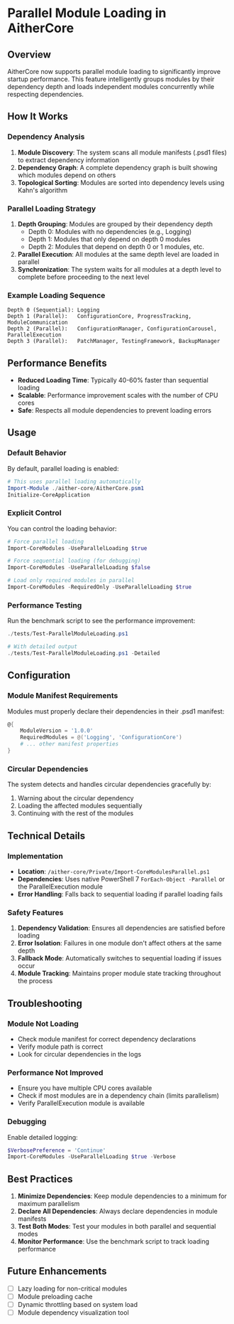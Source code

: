 # Parallel Module Loading in AitherCore

## Overview

AitherCore now supports parallel module loading to significantly improve startup performance. This feature intelligently groups modules by their dependency depth and loads independent modules concurrently while respecting dependencies.

## How It Works

### Dependency Analysis
1. **Module Discovery**: The system scans all module manifests (.psd1 files) to extract dependency information
2. **Dependency Graph**: A complete dependency graph is built showing which modules depend on others
3. **Topological Sorting**: Modules are sorted into dependency levels using Kahn's algorithm

### Parallel Loading Strategy
1. **Depth Grouping**: Modules are grouped by their dependency depth
   - Depth 0: Modules with no dependencies (e.g., Logging)
   - Depth 1: Modules that only depend on depth 0 modules
   - Depth 2: Modules that depend on depth 0 or 1 modules, etc.
2. **Parallel Execution**: All modules at the same depth level are loaded in parallel
3. **Synchronization**: The system waits for all modules at a depth level to complete before proceeding to the next level

### Example Loading Sequence
```
Depth 0 (Sequential): Logging
Depth 1 (Parallel):   ConfigurationCore, ProgressTracking, ModuleCommunication
Depth 2 (Parallel):   ConfigurationManager, ConfigurationCarousel, ParallelExecution
Depth 3 (Parallel):   PatchManager, TestingFramework, BackupManager
```

## Performance Benefits

- **Reduced Loading Time**: Typically 40-60% faster than sequential loading
- **Scalable**: Performance improvement scales with the number of CPU cores
- **Safe**: Respects all module dependencies to prevent loading errors

## Usage

### Default Behavior
By default, parallel loading is enabled:
```powershell
# This uses parallel loading automatically
Import-Module ./aither-core/AitherCore.psm1
Initialize-CoreApplication
```

### Explicit Control
You can control the loading behavior:
```powershell
# Force parallel loading
Import-CoreModules -UseParallelLoading $true

# Force sequential loading (for debugging)
Import-CoreModules -UseParallelLoading $false

# Load only required modules in parallel
Import-CoreModules -RequiredOnly -UseParallelLoading $true
```

### Performance Testing
Run the benchmark script to see the performance improvement:
```powershell
./tests/Test-ParallelModuleLoading.ps1

# With detailed output
./tests/Test-ParallelModuleLoading.ps1 -Detailed
```

## Configuration

### Module Manifest Requirements
Modules must properly declare their dependencies in their .psd1 manifest:
```powershell
@{
    ModuleVersion = '1.0.0'
    RequiredModules = @('Logging', 'ConfigurationCore')
    # ... other manifest properties
}
```

### Circular Dependencies
The system detects and handles circular dependencies gracefully by:
1. Warning about the circular dependency
2. Loading the affected modules sequentially
3. Continuing with the rest of the modules

## Technical Details

### Implementation
- **Location**: `/aither-core/Private/Import-CoreModulesParallel.ps1`
- **Dependencies**: Uses native PowerShell 7 `ForEach-Object -Parallel` or the ParallelExecution module
- **Error Handling**: Falls back to sequential loading if parallel loading fails

### Safety Features
1. **Dependency Validation**: Ensures all dependencies are satisfied before loading
2. **Error Isolation**: Failures in one module don't affect others at the same depth
3. **Fallback Mode**: Automatically switches to sequential loading if issues occur
4. **Module Tracking**: Maintains proper module state tracking throughout the process

## Troubleshooting

### Module Not Loading
- Check module manifest for correct dependency declarations
- Verify module path is correct
- Look for circular dependencies in the logs

### Performance Not Improved
- Ensure you have multiple CPU cores available
- Check if most modules are in a dependency chain (limits parallelism)
- Verify ParallelExecution module is available

### Debugging
Enable detailed logging:
```powershell
$VerbosePreference = 'Continue'
Import-CoreModules -UseParallelLoading $true -Verbose
```

## Best Practices

1. **Minimize Dependencies**: Keep module dependencies to a minimum for maximum parallelism
2. **Declare All Dependencies**: Always declare dependencies in module manifests
3. **Test Both Modes**: Test your modules in both parallel and sequential modes
4. **Monitor Performance**: Use the benchmark script to track loading performance

## Future Enhancements

- [ ] Lazy loading for non-critical modules
- [ ] Module preloading cache
- [ ] Dynamic throttling based on system load
- [ ] Module dependency visualization tool